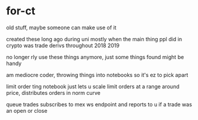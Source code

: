 # for-ct
old stuff, maybe someone can make use of it


created these long ago during uni mostly when the main thing ppl did in crypto was trade derivs throughout 2018 2019


no longer rly use these things anymore, just some things found might be handy



am mediocre coder, throwing things into notebooks so it's ez to pick apart

limit order ting notebook just lets u scale limit orders at a range around price, distributes orders in norm curve

queue trades subscribes to mex ws endpoint and reports to u if a trade was an open or close 


